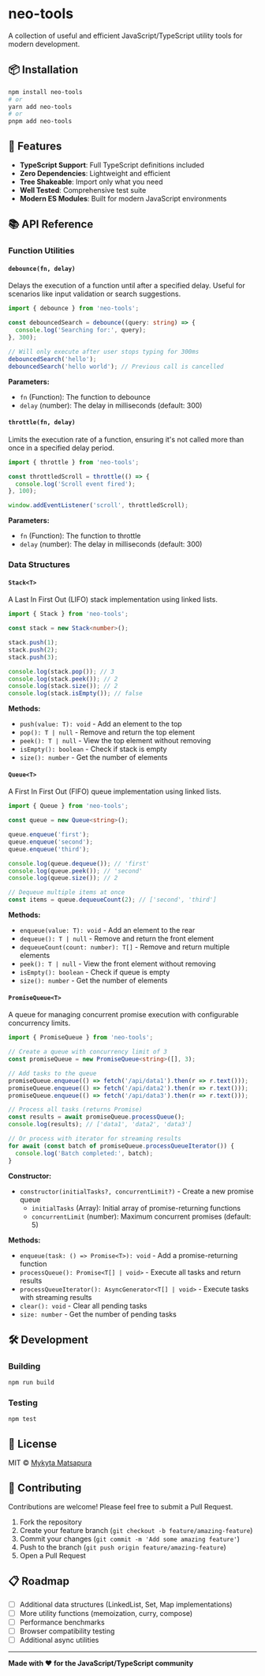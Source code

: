 # neo-tools

A collection of useful and efficient JavaScript/TypeScript utility tools for modern development.

## 📦 Installation

```bash
npm install neo-tools
# or
yarn add neo-tools
# or
pnpm add neo-tools
```

## 🚀 Features

- **TypeScript Support**: Full TypeScript definitions included
- **Zero Dependencies**: Lightweight and efficient
- **Tree Shakeable**: Import only what you need
- **Well Tested**: Comprehensive test suite
- **Modern ES Modules**: Built for modern JavaScript environments

## 📚 API Reference

### Function Utilities

#### `debounce(fn, delay)`

Delays the execution of a function until after a specified delay. Useful for scenarios like input validation or search suggestions.

```typescript
import { debounce } from 'neo-tools';

const debouncedSearch = debounce((query: string) => {
  console.log('Searching for:', query);
}, 300);

// Will only execute after user stops typing for 300ms
debouncedSearch('hello');
debouncedSearch('hello world'); // Previous call is cancelled
```

**Parameters:**
- `fn` (Function): The function to debounce
- `delay` (number): The delay in milliseconds (default: 300)

#### `throttle(fn, delay)`

Limits the execution rate of a function, ensuring it's not called more than once in a specified delay period.

```typescript
import { throttle } from 'neo-tools';

const throttledScroll = throttle(() => {
  console.log('Scroll event fired');
}, 100);

window.addEventListener('scroll', throttledScroll);
```

**Parameters:**
- `fn` (Function): The function to throttle
- `delay` (number): The delay in milliseconds (default: 300)

### Data Structures

#### `Stack<T>`

A Last In First Out (LIFO) stack implementation using linked lists.

```typescript
import { Stack } from 'neo-tools';

const stack = new Stack<number>();

stack.push(1);
stack.push(2);
stack.push(3);

console.log(stack.pop()); // 3
console.log(stack.peek()); // 2
console.log(stack.size()); // 2
console.log(stack.isEmpty()); // false
```

**Methods:**
- `push(value: T): void` - Add an element to the top
- `pop(): T | null` - Remove and return the top element
- `peek(): T | null` - View the top element without removing
- `isEmpty(): boolean` - Check if stack is empty
- `size(): number` - Get the number of elements

#### `Queue<T>`

A First In First Out (FIFO) queue implementation using linked lists.

```typescript
import { Queue } from 'neo-tools';

const queue = new Queue<string>();

queue.enqueue('first');
queue.enqueue('second');
queue.enqueue('third');

console.log(queue.dequeue()); // 'first'
console.log(queue.peek()); // 'second'
console.log(queue.size()); // 2

// Dequeue multiple items at once
const items = queue.dequeueCount(2); // ['second', 'third']
```

**Methods:**
- `enqueue(value: T): void` - Add an element to the rear
- `dequeue(): T | null` - Remove and return the front element
- `dequeueCount(count: number): T[]` - Remove and return multiple elements
- `peek(): T | null` - View the front element without removing
- `isEmpty(): boolean` - Check if queue is empty
- `size(): number` - Get the number of elements

#### `PromiseQueue<T>`

A queue for managing concurrent promise execution with configurable concurrency limits.

```typescript
import { PromiseQueue } from 'neo-tools';

// Create a queue with concurrency limit of 3
const promiseQueue = new PromiseQueue<string>([], 3);

// Add tasks to the queue
promiseQueue.enqueue(() => fetch('/api/data1').then(r => r.text()));
promiseQueue.enqueue(() => fetch('/api/data2').then(r => r.text()));
promiseQueue.enqueue(() => fetch('/api/data3').then(r => r.text()));

// Process all tasks (returns Promise)
const results = await promiseQueue.processQueue();
console.log(results); // ['data1', 'data2', 'data3']

// Or process with iterator for streaming results
for await (const batch of promiseQueue.processQueueIterator()) {
  console.log('Batch completed:', batch);
}
```

**Constructor:**
- `constructor(initialTasks?, concurrentLimit?)` - Create a new promise queue
  - `initialTasks` (Array): Initial array of promise-returning functions
  - `concurrentLimit` (number): Maximum concurrent promises (default: 5)

**Methods:**
- `enqueue(task: () => Promise<T>): void` - Add a promise-returning function
- `processQueue(): Promise<T[] | void>` - Execute all tasks and return results
- `processQueueIterator(): AsyncGenerator<T[] | void>` - Execute tasks with streaming results
- `clear(): void` - Clear all pending tasks
- `size: number` - Get the number of pending tasks

## 🛠️ Development

### Building

```bash
npm run build
```

### Testing

```bash
npm test
```

## 📝 License

MIT © [Mykyta Matsapura](https://github.com/nicomua)

## 🤝 Contributing

Contributions are welcome! Please feel free to submit a Pull Request.

1. Fork the repository
2. Create your feature branch (`git checkout -b feature/amazing-feature`)
3. Commit your changes (`git commit -m 'Add some amazing feature'`)
4. Push to the branch (`git push origin feature/amazing-feature`)
5. Open a Pull Request

## 📋 Roadmap

- [ ] Additional data structures (LinkedList, Set, Map implementations)
- [ ] More utility functions (memoization, curry, compose)
- [ ] Performance benchmarks
- [ ] Browser compatibility testing
- [ ] Additional async utilities

---

**Made with ❤️ for the JavaScript/TypeScript community**
